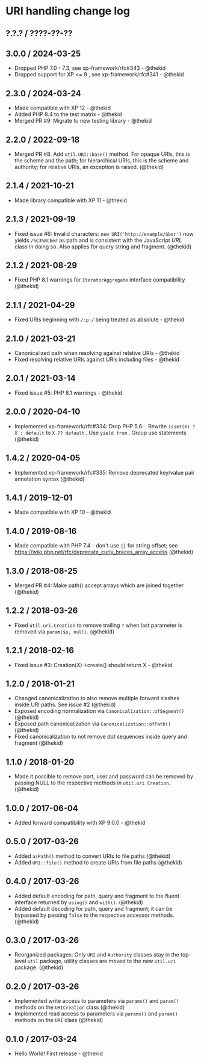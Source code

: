 URI handling change log
=======================

## ?.?.? / ????-??-??

## 3.0.0 / 2024-03-25

* Dropped PHP 7.0 - 7.3, see xp-framework/rfc#343 - @thekid
* Dropped support for XP <= 9 , see xp-framework/rfc#341 - @thekid

## 2.3.0 / 2024-03-24

* Made compatible with XP 12 - @thekid
* Added PHP 8.4 to the test matrix - @thekid
* Merged PR #9: Migrate to new testing library - @thekid

## 2.2.0 / 2022-09-18

* Merged PR #8: Add `util.URI::base()` method. For opaque URIs, this is
  the scheme and the path; for hierarchical URIs, this is the scheme and
  authority; for relative URIs, an exception is raised.
  (@thekid)

## 2.1.4 / 2021-10-21

* Made library compatible with XP 11 - @thekid

## 2.1.3 / 2021-09-19

* Fixed issue #6: Invalid characters: `new URI('http://example/über')`
  now yields `/%C3%BCber` as path and is consistent with the JavaScript
  *URL* class in doing so. Also applies for query string and fragment.
  (@thekid)

## 2.1.2 / 2021-08-29

* Fixed PHP 8.1 warnings for `IteratorAggregate` interface compatibility
  (@thekid)

## 2.1.1 / 2021-04-29

* Fixed URIs beginning with `/:p:/` being treated as absolute - @thekid

## 2.1.0 / 2021-03-21

* Canonicalized path when resolving against relative URIs - @thekid
* Fixed resolving relative URIs against URIs including files - @thekid

## 2.0.1 / 2021-03-14

* Fixed issue #5: PHP 8.1 warnings - @thekid

## 2.0.0 / 2020-04-10

* Implemented xp-framework/rfc#334: Drop PHP 5.6:
  . Rewrite `isset(X) ? X : default` to `X ?? default`
  . Use `yield from`
  . Group use statements
  (@thekid)

## 1.4.2 / 2020-04-05

* Implemented xp-framework/rfc#335: Remove deprecated key/value pair
  annotation syntax
  (@thekid)

## 1.4.1 / 2019-12-01

* Made compatible with XP 10 - @thekid

## 1.4.0 / 2019-08-16

* Made compatible with PHP 7.4 - don't use `{}` for string offset;
  see https://wiki.php.net/rfc/deprecate_curly_braces_array_access
  (@thekid)

## 1.3.0 / 2018-08-25

* Merged PR #4: Make path() accept arrays which are joined together
  (@thekid)

## 1.2.2 / 2018-03-26

* Fixed `util.uri.Creation` to remove trailing `?` when last parameter
  is removed via `param($p, null)`.
  (@thekid)

## 1.2.1 / 2018-02-16

* Fixed issue #3: Creation(X)->create() should return X - @thekid

## 1.2.0 / 2018-01-21

* Changed canonicalization to also remove multiple forward slashes
  inside URI paths. See issue #2
  (@thekid)
* Exposed encoding normalization via `Canonicalization::ofSegment()`
  (@thekid)
* Exposed path canonicalization via `Canonicalization::ofPath()`
  (@thekid)
* Fixed canonicalization to not remove dot sequences inside query and
  fragment
  (@thekid)

## 1.1.0 / 2018-01-20

* Made it possible to remove port, user and password can be removed by
  passing NULL to the respective methods in `util.uri.Creation`.
  (@thekid)

## 1.0.0 / 2017-06-04

* Added forward compatibility with XP 9.0.0 - @thekid

## 0.5.0 / 2017-03-26

* Added `asPath()` method to convert URIs to file paths
  (@thekid)
* Added `URI::file()` method to create URIs from file paths
  (@thekid)

## 0.4.0 / 2017-03-26

* Added default encoding for path, query and fragment to the 
  fluent interface returned by `using()` and `with()`.
  (@thekid)
* Added default decoding for path, query and fragment; it can be
  bypassed by passing `false` to the respective accessor methods.
  (@thekid)

## 0.3.0 / 2017-03-26

* Reorganized packages: Only `URI` and `Authority` classes stay in
  the top-level `util` package, utility classes are moved to the new
  `util.uri` package.
  (@thekid)

## 0.2.0 / 2017-03-26

* Implemented write access to parameters via `params()` and `param()`
  methods on the `URICreation` class
  (@thekid)
* Implemented read access to parameters via `params()` and `param()`
  methods on the `URI` class
  (@thekid)

## 0.1.0 / 2017-03-24

* Hello World! First release - @thekid